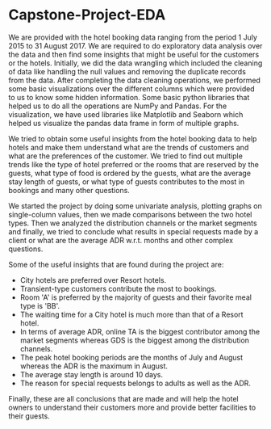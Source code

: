 # Capstone-Project-EDA
We are provided with the hotel booking data ranging from the period 1 July 2015 to 31 August 2017. We are required to do exploratory data analysis over the data and then find some insights that might be useful for the customers or the hotels. Initially, we did the data wrangling which included the cleaning of data like handling the null values and removing the duplicate records from the data. After completing the data cleaning operations, we performed some basic visualizations over the different columns which were provided to us to know some hidden information. Some basic python libraries that helped us to do all the operations are NumPy and Pandas. For the visualization, we have used libraries like Matplotlib and Seaborn which helped us visualize the pandas data frame in form of multiple graphs. 

We tried to obtain some useful insights from the hotel booking data to help hotels and make them understand what are the trends of customers and what are the preferences of the customer. We tried to find out multiple trends like the type of hotel preferred or the rooms that are reserved by the guests, what type of food is ordered by the guests, what are the average stay length of guests, or what type of guests contributes to the most in bookings and many other questions.

We started the project by doing some univariate analysis, plotting graphs on single-column values, then we made comparisons between the two hotel types. Then we analyzed the distribution channels or the market segments and finally, we tried to conclude what results in special requests made by a client or what are the average ADR w.r.t. months and other complex questions. 

Some of the useful insights that are found during the project are:
- City hotels are preferred over Resort hotels. 
- Transient-type customers contribute the most to bookings. 
- Room 'A' is preferred by the majority of guests and their favorite meal type is 'BB'. 
- The waiting time for a City hotel is much more than that of a Resort hotel. 
- In terms of average ADR, online TA is the biggest contributor among the market segments whereas GDS is the biggest among the distribution channels. 
- The peak hotel booking periods are the months of July and August whereas the ADR is the maximum in August. 
- The average stay length is around 10 days. 
- The reason for special requests belongs to adults as well as the ADR.

Finally, these are all conclusions that are made and will help the hotel owners to understand their customers more and provide better facilities to their guests. 
